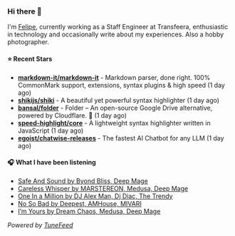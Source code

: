 ### Hi there 👋

I'm [Felipe](https://felipevm.com), currently working as a Staff Engineer at Transfeera, enthusiastic in technology and occasionally write about my experiences. Also a hobby photographer.

#### ⭐ Recent Stars
- **[markdown-it/markdown-it](https://github.com/markdown-it/markdown-it)** - Markdown parser, done right. 100% CommonMark support, extensions, syntax plugins &amp; high speed (1 day ago)
- **[shikijs/shiki](https://github.com/shikijs/shiki)** - A beautiful yet powerful syntax highlighter (1 day ago)
- **[bansal/folder](https://github.com/bansal/folder)** - Folder – An open-source Google Drive alternative, powered by Cloudflare. 🚀 (1 day ago)
- **[speed-highlight/core](https://github.com/speed-highlight/core)** - A lightweight syntax highlighter written in JavaScript (1 day ago)
- **[egoist/chatwise-releases](https://github.com/egoist/chatwise-releases)** - The fastest AI Chatbot for any LLM (1 day ago)

#### 🎧 What I have been listening
- [Safe And Sound by Byond Bliss, Deep Mage](https://open.spotify.com/track/0GwZfmtpOs10hTg2l0gMAL)
- [Careless Whisper by MARSTEREON, Medusa, Deep Mage](https://open.spotify.com/track/4YiVPy226EeGi3wPtFCqeA)
- [One In a Million by DJ Alex Man, Dj Diac, The Trendy](https://open.spotify.com/track/5L4ceIWPsmsXPckhG0zarZ)
- [No So Bad by Deepest, AMHouse, MIVARI](https://open.spotify.com/track/6UqLBXjx1uNpnWl4o8SJcV)
- [I’m Yours by Dream Chaos, Medusa, Deep Mage](https://open.spotify.com/track/2sR7GO2TNCZkLfrRJw3XNB)

_Powered by [TuneFeed](https://tunefeed.app?ref=github.com)_

